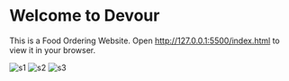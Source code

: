 # Welcome to Devour
This is a Food Ordering Website. Open http://127.0.0.1:5500/index.html to view it in your browser.

![s1](https://github.com/user-attachments/assets/8bb1cfab-6fdf-4400-bffa-5b52c0fcb0b8)
![s2](https://github.com/user-attachments/assets/beb92e27-fef5-4829-804d-1f90275ae5ea)
![s3](https://github.com/user-attachments/assets/b081410c-28fd-4325-9164-d39c767c45bd)
